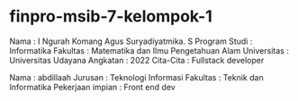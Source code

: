 # finpro-msib-7-kelompok-1

Nama    : I Ngurah Komang Agus Suryadiyatmika. S
Program Studi : Informatika
Fakultas    : Matematika dan Ilmu Pengetahuan Alam
Universitas : Universitas Udayana
Angkatan    : 2022 
Cita-Cita   : Fullstack developer

Nama : abdillaah
Jurusan : Teknologi Informasi
Fakultas : Teknik dan Informatika
Pekerjaan impian : Front end dev